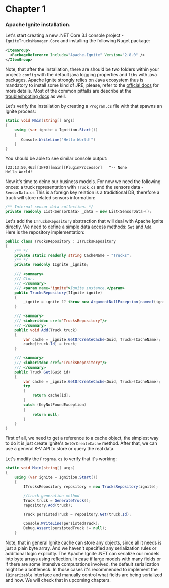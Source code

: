 # Chapter 1

### Apache Ignite installation.

Let's start creating a new .NET Core 3.1 console project - `IgniteTrucksManager.Core` and installing the following Nuget package:
```xml
<ItemGroup>
  <PackageReference Include="Apache.Ignite" Version="2.8.0" />
</ItemGroup>
```

Note, that after the installation, there are should be two folders within your project: `config` with the default java logging properties
and `libs` with java packages. Apache Ignite strongly relies on Java ecosystem thus is mandatory to install some kind of JRE, please, 
refer to the [official docs](https://apacheignite-net.readme.io/docs/troubleshooting) for more details. Most of the common pitfalls are describe at the [troubleshooting docs](https://apacheignite-net.readme.io/docs/troubleshooting) as well.

Let's verify the installation by creating a `Program.cs` file with that spawns an Ignite process:
```csharp
static void Main(string[] args)
{
    using (var ignite = Ignition.Start())
    {
       Console.WriteLine("Hello World!")               
    }
}
```

You should be able to see similar console output:
```
[23:13:50,463][INFO][main][PluginProcessor]   ^-- None
Hello World!
```

Now it's time to deine our business models. For now we need the following onces: a truck representation with `Truck.cs` and the sensors data - `SensorData.cs`
This is a foreign key relation is a tradidtional DB, therefore a truck will store related sensors information:
```csharp
/** Internal sensor data collection. */
private readonly List<SensorData> _data = new List<SensorData>();
```

Let's add the `ITrucksRepository` abstraction that will deal with Apache Ignite directly. We need to define a simple data access methods: `Get` and `Add`.
Here is the repository implementation:
```csharp
public class TrucksRepository : ITrucksRepository
{
    /** */
    private static readonly string CacheName = "Trucks";
    /** */
    private readonly IIgnite _ignite;

    /// <summary>
    /// Ctor.
    /// </summary>
    /// <param name="ignite">Ignite instance.</param>
    public TrucksRepository(IIgnite ignite)
    {
        _ignite = ignite ?? throw new ArgumentNullException(nameof(ignite));
    }

    /// <summary>
    /// <inheritdoc cref="TrucksRepository"/>
    /// </summary>
    public void Add(Truck truck)
    {
        var cache = _ignite.GetOrCreateCache<Guid, Truck>(CacheName);
        cache[truck.Id] = truck;
    }

    /// <summary>
    /// <inheritdoc cref="TrucksRepository"/>
    /// </summary>
    public Truck Get(Guid id)
    {
        var cache = _ignite.GetOrCreateCache<Guid, Truck>(CacheName);
        try
        {
            return cache[id];
        }
        catch (KeyNotFoundException)
        {
            return null;
        }
    }
}
```

First of all, we need to get a reference to a cache object, the simplest way to do it is just create Ignite's `GetOrCreateCache` method.
After that, we can use a general K-V API to store or query the real data.

Let's modify the `Progrma.cs` to verify that it's working:
```csharp
static void Main(string[] args)
{
    using (var ignite = Ignition.Start())
    {
        ITrucksRepository repository = new TrucksRepository(ignite);

        //truck generation method
        Truck truck = GenerateTruck();
        repository.Add(truck);

        Truck persistedTruck = repository.Get(truck.Id);

        Console.WriteLine(persistedTruck);
        Debug.Assert(persistedTruck != null);
    }
```

Note, that in general Ignite cache can store any objects, since all it needs is just a plain byte array. And we haven't specified any serialization rules
or additional logic explicitly. The Apache Ignite .NET can serialize our models into byte arrays using reflection. In case if large models with many fields or if there are some intensive computations involved, the default serialization might be a bottleneck. In those cases it's recommended to implement
the `IBinarizable` interface and manually control what fields are being serialized and how. We will check that in upcoming chapters.